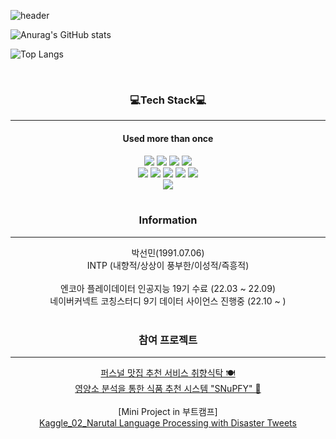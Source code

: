 ![header](https://capsule-render.vercel.app/api?type=slice&reversal=false&color=fcf0a0&height=300&text=Hello!%20I'm%20Seonmin🐣&fontColor=8ABB8A&fontSize=70&fontAlign=60&rotate=18&stroke=8ABB8A&strokeWidth=3)

![Anurag's GitHub stats](https://github-readme-stats.vercel.app/api?username=firstout&show_icons=true&theme=radical&card_width=100px&layout=compact&bg_color=F3F2E1&title_color=252525&text_color=1E3A64&icon_color=0036AB)

![Top Langs](https://github-readme-stats.vercel.app/api/top-langs/?username=firstout&layout=compact)

<br/>
<h3 align = "center">💻Tech Stack💻</h3>

---
<h4 align= "center">Used more than once</h4>
<div align = "center">
<img src = "https://img.shields.io/badge/Python-3776AB?style=flat-square&logo=Python&logoColor=white">
<img src = "https://img.shields.io/badge/TensorFlow-FF6F00?style=flat&logo=TensorFlow&logoColor=white">
<img src = "https://img.shields.io/badge/OpenCV-5C3EE8?style=flat&logo=OpenCV&logoColor=white"> 
<img src = "https://img.shields.io/badge/PyTorch-EE4C2C?style=flat&logo=PyTorch&logoColor=white">
<br/>
<img src = "https://img.shields.io/badge/Flask-000000?style=flat&logo=Flask&logoColor=white">
<img src = "https://img.shields.io/badge/JavaScript-F7DF1E?style=flat&logo=JavaScript&logoColor=white">
<img src = "https://img.shields.io/badge/HTML-E34F26?style=flat&logo=HTML5&logoColor=white">
<img src = "https://img.shields.io/badge/CSS-1572B6?style=flat&logo=CSS3&logoColor=white">
<img src = "https://img.shields.io/badge/Spring-6DB33F?style=flat&logo=Spring&logoColor=white"> 
<br/>
<img src = "https://img.shields.io/badge/MySQL-4479A1?style=flat&logo=MySQL&logoColor=white">
</div>
<br/>

<h3 align = "center">Information </h3>

---
<div align="center">
박선민(1991.07.06) <br/>
INTP (내향적/상상이 풍부한/이성적/즉흥적) <br/>
<br/>
엔코아 플레이데이터 인공지능 19기 수료 (22.03 ~ 22.09)<br/>
네이버커넥트 코칭스터디 9기 데이터 사이언스 진행중 (22.10 ~ )
</div>

<br/>

<h3 align = "center">참여 프로젝트</h3>

---
<div align="center">
  <a href = "https://adaptable-newsboy-3bc.notion.site/ppt-bf8e30a6595c4fc098071ab75f9bce4a"> 퍼스널 맛집 추천 서비스 취향식탁 🍽 </a> <br/>
  <a href = "https://github.com/kyky7896/Snubfy_project"> 영양소 분석을 통한 식품 추천 시스템 "SNuPFY" 🥦 </a>
  <br/><br/>
   [Mini Project in 부트캠프] <br/>
   <a href = "https://github.com/xilverh0ya/MyStudy/tree/master/06_Mini_Project/Kaggle_02_Narutal%20Language%20Processing%20with%20Disaster%20Tweets"> Kaggle_02_Narutal Language Processing with Disaster Tweets </a> <br/> <br/>
</div>
